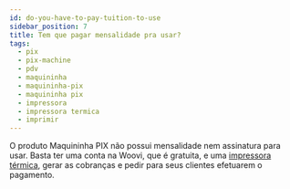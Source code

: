 ```yaml
---
id: do-you-have-to-pay-tuition-to-use
sidebar_position: 7
title: Tem que pagar mensalidade pra usar?
tags:
  - pix
  - pix-machine
  - pdv
  - maquininha
  - maquininha-pix
  - maquininha pix
  - impressora
  - impressora termica
  - imprimir
---
```


O produto Maquininha PIX não possui mensalidade nem assinatura para usar. Basta ter uma conta na Woovi, que é
gratuita, e uma [impressora térmica](https://woovi.com/articles/maquininhas/), gerar as cobranças e pedir para seus clientes efetuarem o pagamento.
